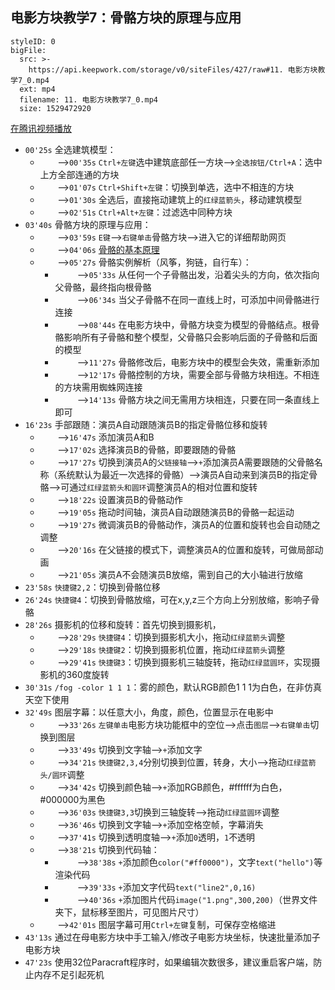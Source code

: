 ## 电影方块教学7：骨骼方块的原理与应用


```@BigFile
styleID: 0
bigFile:
  src: >-
    https://api.keepwork.com/storage/v0/siteFiles/427/raw#11. 电影方块教学7_0.mp4
  ext: mp4
  filename: 11. 电影方块教学7_0.mp4
  size: 1529472920
```
[在腾讯视频播放](https://v.qq.com/x/page/r0315bgnr7x.html)

- `00'25s` 全选建筑模型：
  - &nbsp;&nbsp;&nbsp;&nbsp;&nbsp;&nbsp;&nbsp;-->`00'35s` `Ctrl+左键`选中建筑底部任一方块-->`全选按钮/Ctrl+A`：选中上方全部连通的方块
  - &nbsp;&nbsp;&nbsp;&nbsp;&nbsp;&nbsp;&nbsp;-->`01'07s` `Ctrl+Shift+左键`：切换到单选，选中不相连的方块
  - &nbsp;&nbsp;&nbsp;&nbsp;&nbsp;&nbsp;&nbsp;-->`01'30s` 全选后，直接拖动建筑上的`红绿蓝箭头`，移动建筑模型
  - &nbsp;&nbsp;&nbsp;&nbsp;&nbsp;&nbsp;&nbsp;-->`02'51s` `Ctrl+Alt+左键`：过滤选中同种方块
- `03'40s` 骨骼方块的原理与应用：
  - &nbsp;&nbsp;&nbsp;&nbsp;&nbsp;&nbsp;&nbsp;-->`03'59s` `E键`-->`右键单击`骨骼方块-->进入它的详细帮助网页
  - &nbsp;&nbsp;&nbsp;&nbsp;&nbsp;&nbsp;&nbsp;-->`04'06s` [骨骼的基本原理](item_Bone)
  - &nbsp;&nbsp;&nbsp;&nbsp;&nbsp;&nbsp;&nbsp;-->`05'27s` 骨骼实例解析（风筝，狗链，自行车）：
     - &nbsp;&nbsp;&nbsp;&nbsp;&nbsp;&nbsp;&nbsp;&nbsp;&nbsp;-->`05'33s` 从任何一个子骨骼出发，沿着尖头的方向，依次指向父骨骼，最终指向根骨骼
     - &nbsp;&nbsp;&nbsp;&nbsp;&nbsp;&nbsp;&nbsp;&nbsp;&nbsp;-->`06'34s` 当父子骨骼不在同一直线上时，可添加中间骨骼进行连接
     - &nbsp;&nbsp;&nbsp;&nbsp;&nbsp;&nbsp;&nbsp;&nbsp;&nbsp;-->`08'44s` 在电影方块中，骨骼方块变为模型的骨骼结点。根骨骼影响所有子骨骼和整个模型，父骨骼只会影响后面的子骨骼和后面的模型
     - &nbsp;&nbsp;&nbsp;&nbsp;&nbsp;&nbsp;&nbsp;&nbsp;&nbsp;-->`11'27s` 骨骼修改后，电影方块中的模型会失效，需重新添加
     - &nbsp;&nbsp;&nbsp;&nbsp;&nbsp;&nbsp;&nbsp;&nbsp;&nbsp;-->`12'17s` 骨骼控制的方块，需要全部与骨骼方块相连。不相连的方块需用蜘蛛网连接
     - &nbsp;&nbsp;&nbsp;&nbsp;&nbsp;&nbsp;&nbsp;&nbsp;&nbsp;-->`14'13s` 骨骼方块之间无需用方块相连，只要在同一条直线上即可
- `16'23s` 手部跟随：演员A自动跟随演员B的指定骨骼位移和旋转
  - &nbsp;&nbsp;&nbsp;&nbsp;&nbsp;&nbsp;&nbsp;-->`16'47s` 添加演员A和B
  - &nbsp;&nbsp;&nbsp;&nbsp;&nbsp;&nbsp;&nbsp;-->`17'02s` 选择演员B的骨骼，即要跟随的骨骼
  - &nbsp;&nbsp;&nbsp;&nbsp;&nbsp;&nbsp;&nbsp;-->`17'27s` 切换到演员A的`父链接轴`-->`+`添加演员A需要跟随的父骨骼名称（系统默认为最近一次选择的骨骼）-->演员A自动来到演员B的指定骨骼-->可通过`红绿蓝箭头和圆环`调整演员A的相对位置和旋转
  - &nbsp;&nbsp;&nbsp;&nbsp;&nbsp;&nbsp;&nbsp;-->`18'22s` 设置演员B的骨骼动作
  - &nbsp;&nbsp;&nbsp;&nbsp;&nbsp;&nbsp;&nbsp;-->`19'05s` 拖动时间轴，演员A自动跟随演员B的骨骼一起运动
  - &nbsp;&nbsp;&nbsp;&nbsp;&nbsp;&nbsp;&nbsp;-->`19'27s` 微调演员B的骨骼动作，演员A的位置和旋转也会自动随之调整
  - &nbsp;&nbsp;&nbsp;&nbsp;&nbsp;&nbsp;&nbsp;-->`20'16s` 在父链接的模式下，调整演员A的位置和旋转，可做局部动画
  - &nbsp;&nbsp;&nbsp;&nbsp;&nbsp;&nbsp;&nbsp;-->`21'05s` 演员A不会随演员B放缩，需到自己的大小轴进行放缩
- `23'58s` `快捷键2,2`：切换到骨骼位移
- `26'24s` `快捷键4`：切换到骨骼放缩，可在x,y,z三个方向上分别放缩，影响子骨骼
- `28'26s` 摄影机的位移和旋转：首先切换到摄影机，
  - &nbsp;&nbsp;&nbsp;&nbsp;&nbsp;&nbsp;&nbsp;-->`28'29s` `快捷键4`：切换到摄影机大小，拖动`红绿蓝箭头`调整
  - &nbsp;&nbsp;&nbsp;&nbsp;&nbsp;&nbsp;&nbsp;-->`29'18s` `快捷键2`：切换到摄影机位置，拖动`红绿蓝箭头`调整
  - &nbsp;&nbsp;&nbsp;&nbsp;&nbsp;&nbsp;&nbsp;-->`29'41s` `快捷键3`：切换到摄影机三轴旋转，拖动`红绿蓝圆环`，实现摄影机的360度旋转  
- `30'31s` `/fog -color 1 1 1`：雾的颜色，默认RGB颜色1 1 1为白色，在非仿真天空下使用
- `32'49s` 图层字幕：以任意大小，角度，颜色，位置显示在电影中
  - &nbsp;&nbsp;&nbsp;&nbsp;&nbsp;&nbsp;&nbsp;-->`33'26s` `左键单击`电影方块功能框中的空位-->点击`图层`-->`右键单击`切换到图层
  - &nbsp;&nbsp;&nbsp;&nbsp;&nbsp;&nbsp;&nbsp;-->`33'49s` 切换到文字轴-->`+`添加文字
  - &nbsp;&nbsp;&nbsp;&nbsp;&nbsp;&nbsp;&nbsp;-->`34'21s` `快捷键2,3,4`分别切换到位置，转身，大小-->拖动`红绿蓝箭头/圆环`调整
  - &nbsp;&nbsp;&nbsp;&nbsp;&nbsp;&nbsp;&nbsp;-->`34'42s` 切换到颜色轴-->`+`添加RGB颜色，#ffffff为白色，#000000为黑色
  - &nbsp;&nbsp;&nbsp;&nbsp;&nbsp;&nbsp;&nbsp;-->`36'03s` `快捷键3,3`切换到三轴旋转-->拖动`红绿蓝圆环`调整
  - &nbsp;&nbsp;&nbsp;&nbsp;&nbsp;&nbsp;&nbsp;-->`36'46s` 切换到文字轴-->`+`添加空格空帧，字幕消失
  - &nbsp;&nbsp;&nbsp;&nbsp;&nbsp;&nbsp;&nbsp;-->`37'41s` 切换到透明度轴-->`+`添加`0`透明，`1`不透明
  - &nbsp;&nbsp;&nbsp;&nbsp;&nbsp;&nbsp;&nbsp;-->`38'21s` 切换到代码轴：
     - &nbsp;&nbsp;&nbsp;&nbsp;&nbsp;&nbsp;&nbsp;&nbsp;&nbsp;-->`38'38s` `+`添加颜色`color("#ff0000")`，文字`text("hello")`等渲染代码
     - &nbsp;&nbsp;&nbsp;&nbsp;&nbsp;&nbsp;&nbsp;&nbsp;&nbsp;-->`39'33s` `+`添加文字代码`text("line2",0,16)`
     - &nbsp;&nbsp;&nbsp;&nbsp;&nbsp;&nbsp;&nbsp;&nbsp;&nbsp;-->`40'36s` `+`添加图片代码`image("1.png",300,200)`（世界文件夹下，鼠标移至图片，可见图片尺寸）
  - &nbsp;&nbsp;&nbsp;&nbsp;&nbsp;&nbsp;&nbsp;-->`42'01s` 图层字幕可用`Ctrl+左键`复制，可保存空格缩进
- `43'13s` 通过在母电影方块中手工输入/修改子电影方块坐标，快速批量添加子电影方块
- `47'23s` 使用32位Paracraft程序时，如果编辑次数很多，建议重启客户端，防止内存不足引起死机